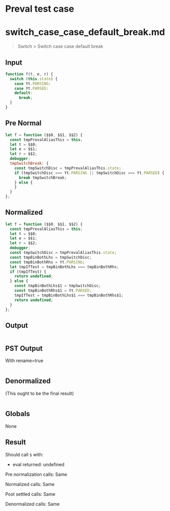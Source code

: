 # Preval test case

# switch_case_case_default_break.md

> Switch > Switch case case default break
>
>

## Input

`````js filename=intro
function f(t, e, r) {
  switch (this.state) {
    case Yt.PARSING:
    case Yt.PARSED:
    default:
      break;
  }
}
`````

## Pre Normal


`````js filename=intro
let f = function ($$0, $$1, $$2) {
  const tmpPrevalAliasThis = this;
  let t = $$0;
  let e = $$1;
  let r = $$2;
  debugger;
  tmpSwitchBreak: {
    const tmpSwitchDisc = tmpPrevalAliasThis.state;
    if (tmpSwitchDisc === Yt.PARSING || tmpSwitchDisc === Yt.PARSED) {
      break tmpSwitchBreak;
    } else {
    }
  }
};
`````

## Normalized


`````js filename=intro
let f = function ($$0, $$1, $$2) {
  const tmpPrevalAliasThis = this;
  let t = $$0;
  let e = $$1;
  let r = $$2;
  debugger;
  const tmpSwitchDisc = tmpPrevalAliasThis.state;
  const tmpBinBothLhs = tmpSwitchDisc;
  const tmpBinBothRhs = Yt.PARSING;
  let tmpIfTest = tmpBinBothLhs === tmpBinBothRhs;
  if (tmpIfTest) {
    return undefined;
  } else {
    const tmpBinBothLhs$1 = tmpSwitchDisc;
    const tmpBinBothRhs$1 = Yt.PARSED;
    tmpIfTest = tmpBinBothLhs$1 === tmpBinBothRhs$1;
    return undefined;
  }
};
`````

## Output


`````js filename=intro

`````

## PST Output

With rename=true

`````js filename=intro

`````

## Denormalized

(This ought to be the final result)


`````js filename=intro

`````

## Globals

None

## Result

Should call `$` with:
 - eval returned: undefined

Pre normalization calls: Same

Normalized calls: Same

Post settled calls: Same

Denormalized calls: Same
